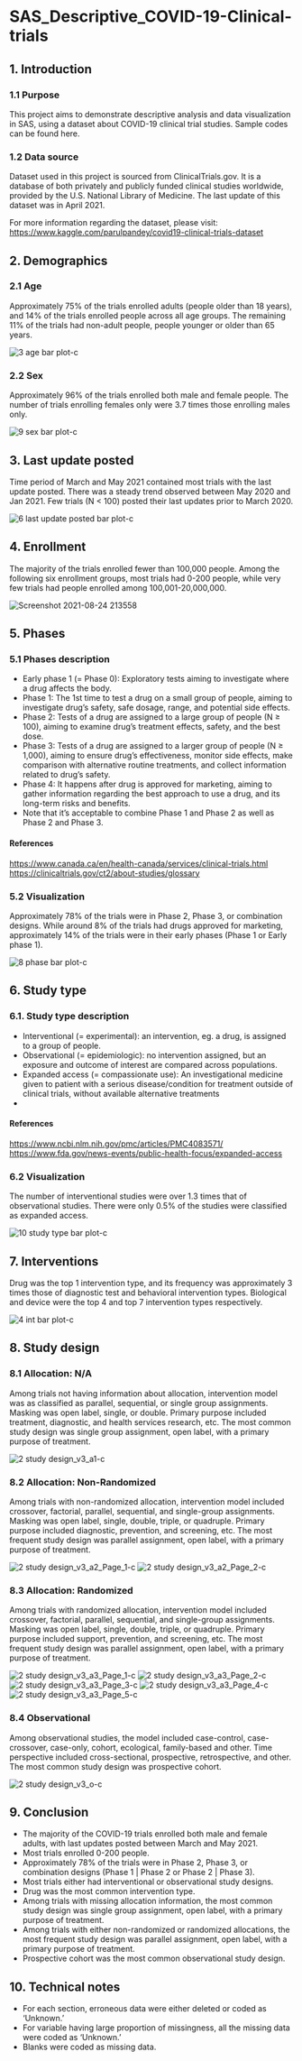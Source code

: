 # SAS_Descriptive_COVID-19-Clinical-trials
## 1.	Introduction
### 1.1 Purpose
This project aims to demonstrate descriptive analysis and data visualization in SAS, using a dataset about COVID-19 clinical trial studies. Sample codes can be found here. 
### 1.2 Data source
Dataset used in this project is sourced from ClinicalTrials.gov. It is a database of both privately and publicly funded clinical studies worldwide, provided by the U.S. National Library of Medicine. The last update of this dataset was in April 2021. 

For more information regarding the dataset, please visit: https://www.kaggle.com/parulpandey/covid19-clinical-trials-dataset

## 2.	Demographics
### 2.1 Age
Approximately 75% of the trials enrolled adults (people older than 18 years), and 14% of the trials enrolled people across all age groups. The remaining 11% of the trials had non-adult people, people younger or older than 65 years.

![3 age bar plot-c](https://user-images.githubusercontent.com/89493265/130711300-8e0fd524-b59e-4622-ad65-617d5013141f.jpg)

### 2.2 Sex
Approximately 96% of the trials enrolled both male and female people. The number of trials enrolling females only were 3.7 times those enrolling males only.

![9 sex bar plot-c](https://user-images.githubusercontent.com/89493265/130711468-266e14c3-d612-4db1-a85f-2407c1cfc192.jpg)

## 3.	Last update posted
Time period of March and May 2021 contained most trials with the last update posted. There was a steady trend observed between May 2020 and Jan 2021. Few trials (N < 100) posted their last updates prior to March 2020. 

![6 last update posted bar plot-c](https://user-images.githubusercontent.com/89493265/130711607-928b1988-f2a0-4525-852b-223f1586cb7f.jpg)

## 4.	Enrollment
The majority of the trials enrolled fewer than 100,000 people. Among the following six enrollment groups, most trials had 0-200 people, while very few trials had people enrolled among 100,001-20,000,000.

![Screenshot 2021-08-24 213558](https://user-images.githubusercontent.com/89493265/130711861-e746638f-8638-4d75-add0-35eda9a0d323.jpg)

## 5.	Phases
### 5.1 Phases description
* Early phase 1 (= Phase 0): Exploratory tests aiming to investigate where a drug affects the body.
* Phase 1: The 1st time to test a drug on a small group of people, aiming to investigate drug’s safety, safe dosage, range, and potential side effects.
* Phase 2: Tests of a drug are assigned to a large group of people (N ≥ 100), aiming to examine drug’s treatment effects, safety, and the best dose.
* Phase 3: Tests of a drug are assigned to a larger group of people (N ≥ 1,000), aiming to ensure drug’s effectiveness, monitor side effects, make comparison with alternative routine treatments, and collect information related to drug’s safety.
* Phase 4: It happens after drug is approved for marketing, aiming to gather information regarding the best approach to use a drug, and its long-term risks and benefits. 
* Note that it’s acceptable to combine Phase 1 and Phase 2 as well as Phase 2 and Phase 3.

#### References
https://www.canada.ca/en/health-canada/services/clinical-trials.html
https://clinicaltrials.gov/ct2/about-studies/glossary

### 5.2 Visualization
Approximately 78% of the trials were in Phase 2, Phase 3, or combination designs. While around 8% of the trials had drugs approved for marketing, approximately 14% of the trials were in their early phases (Phase 1 or Early phase 1).

![8 phase bar plot-c](https://user-images.githubusercontent.com/89493265/130712645-b518e154-d648-4398-ad82-8fbd4afad423.jpg)

## 6.	Study type
### 6.1. Study type description
*	Interventional (= experimental): an intervention, eg. a drug, is assigned to a group of people.
*	Observational (= epidemiologic): no intervention assigned, but an exposure and outcome of interest are compared across populations.   
*	Expanded access (= compassionate use): An investigational medicine given to patient with a serious disease/condition for treatment outside of clinical trials, without available alternative treatments 
*	
#### References
https://www.ncbi.nlm.nih.gov/pmc/articles/PMC4083571/
https://www.fda.gov/news-events/public-health-focus/expanded-access

### 6.2 Visualization
The number of interventional studies were over 1.3 times that of observational studies. There were only 0.5% of the studies were classified as expanded access.

![10 study type bar plot-c](https://user-images.githubusercontent.com/89493265/130712810-8a49c4e2-3820-4572-b382-faacafd40642.jpg)

## 7.	Interventions
Drug was the top 1 intervention type, and its frequency was approximately 3 times those of diagnostic test and behavioral intervention types. Biological and device were the top 4 and top 7 intervention types respectively. 

![4 int bar plot-c](https://user-images.githubusercontent.com/89493265/130712922-3022e5de-6b6b-44d0-abf9-d8678de64701.jpg)

## 8.	Study design
### 8.1 Allocation: N/A
Among trials not having information about allocation, intervention model was as classified as parallel, sequential, or single group assignments. Masking was open label, single, or double. Primary purpose included treatment, diagnostic, and health services research, etc. The most common study design was single group assignment, open label, with a primary purpose of treatment. 

![2 study design_v3_a1-c](https://user-images.githubusercontent.com/89493265/130713049-25117569-3dbc-4414-ad0b-f574cd6c4544.jpg)

### 8.2 Allocation: Non-Randomized
Among trials with non-randomized allocation, intervention model included crossover, factorial, parallel, sequential, and single-group assignments. Masking was open label, single, double, triple, or quadruple. Primary purpose included diagnostic, prevention, and screening, etc. The most frequent study design was parallel assignment, open label, with a primary purpose of treatment. 

![2 study design_v3_a2_Page_1-c](https://user-images.githubusercontent.com/89493265/130713186-08252fa3-44e6-4636-af96-620f6fd5f101.jpg)
![2 study design_v3_a2_Page_2-c](https://user-images.githubusercontent.com/89493265/130713191-434e3671-10da-4c81-a2ca-1a73fde80afc.jpg)

### 8.3 Allocation: Randomized
Among trials with randomized allocation, intervention model included crossover, factorial, parallel, sequential, and single-group assignments. Masking was open label, single, double, triple, or quadruple. Primary purpose included support, prevention, and screening, etc. The most frequent study design was parallel assignment, open label, with a primary purpose of treatment. 

![2 study design_v3_a3_Page_1-c](https://user-images.githubusercontent.com/89493265/130713556-9021fded-a109-4173-a5e9-bf932ad177d7.jpg)
![2 study design_v3_a3_Page_2-c](https://user-images.githubusercontent.com/89493265/130713551-c6652fcb-c8ce-4a5f-b4c7-12c294a88878.jpg)
![2 study design_v3_a3_Page_3-c](https://user-images.githubusercontent.com/89493265/130713552-d1507443-21b5-432a-9547-4e2d6f54712a.jpg)
![2 study design_v3_a3_Page_4-c](https://user-images.githubusercontent.com/89493265/130713553-89cde9dc-ab9b-41fd-9790-26ddff2e468b.jpg)
![2 study design_v3_a3_Page_5-c](https://user-images.githubusercontent.com/89493265/130713554-481e1374-6675-4abc-9a62-199823460a37.jpg)

### 8.4 Observational
Among observational studies, the model included case-control, case-crossover, case-only, cohort, ecological, family-based and other. Time perspective included cross-sectional, prospective, retrospective, and other. The most common study design was prospective cohort. 

![2 study design_v3_o-c](https://user-images.githubusercontent.com/89493265/130713822-7d422512-a8ac-4690-bc94-71e6659a4740.jpg)

## 9. Conclusion
*	The majority of the COVID-19 trials enrolled both male and female adults, with last updates posted between March and May 2021.  
*	Most trials enrolled 0-200 people. 
*	Approximately 78% of the trials were in Phase 2, Phase 3, or combination designs (Phase 1 | Phase 2 or Phase 2 | Phase 3).
*	Most trials either had interventional or observational study designs. 
*	Drug was the most common intervention type. 
*	Among trials with missing allocation information, the most common study design was single group assignment, open label, with a primary purpose of treatment.
*	Among trials with either non-randomized or randomized allocations, the most frequent study design was parallel assignment, open label, with a primary purpose of treatment.
*	Prospective cohort was the most common observational study design.

## 10. Technical notes
*	For each section, erroneous data were either deleted or coded as ‘Unknown.’
*	For variable having large proportion of missingness, all the missing data were coded as ‘Unknown.’
*	Blanks were coded as missing data. 


